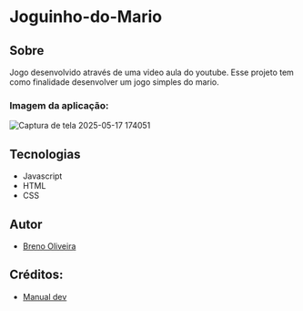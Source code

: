 ﻿# Joguinho-do-Mario
 ## Sobre
Jogo desenvolvido através de uma video aula do youtube. Esse projeto tem como finalidade desenvolver um jogo simples do mario.
### Imagem da aplicação:

![Captura de tela 2025-05-17 174051](https://github.com/user-attachments/assets/cb15b9dd-d63b-4f62-be41-3a22c25b6caa)

## Tecnologias
- Javascript
- HTML
- CSS
## Autor
- [Breno Oliveira](https://www.linkedin.com/in/breno-oliveira-assis-reis-203010351/)

## Créditos:
- [Manual dev](https://www.youtube.com/@ManualdoDev)
